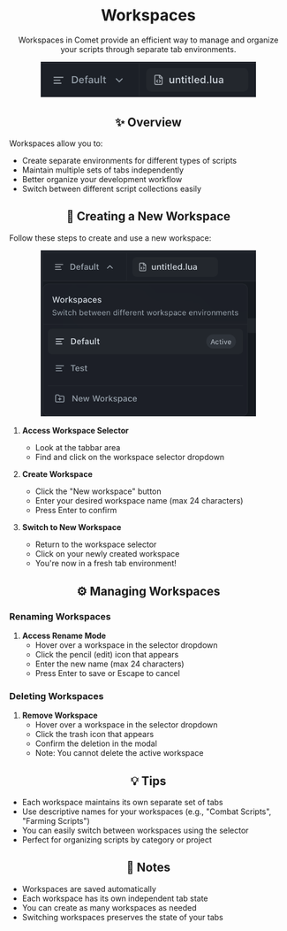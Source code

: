 # <div align="center">Workspaces</div>

<div align="center">
  <p>Workspaces in Comet provide an efficient way to manage and organize your scripts through separate tab environments.</p>
</div>

<div align="center">
  <img src="../.github/assets/docs/workspaces/workspace.png" alt="Workspace Overview" width="390" />
</div>

## <div align="center">✨ Overview</div>

Workspaces allow you to:

- Create separate environments for different types of scripts
- Maintain multiple sets of tabs independently
- Better organize your development workflow
- Switch between different script collections easily

## <div align="center">🚀 Creating a New Workspace</div>

Follow these steps to create and use a new workspace:

<div align="center">
  <img src="../.github/assets/docs/workspaces/workspaceSelector.png" alt="Workspace Selector" width="390" />
</div>

1. **Access Workspace Selector**

    - Look at the tabbar area
    - Find and click on the workspace selector dropdown

2. **Create Workspace**

    - Click the "New workspace" button
    - Enter your desired workspace name (max 24 characters)
    - Press Enter to confirm

3. **Switch to New Workspace**
    - Return to the workspace selector
    - Click on your newly created workspace
    - You're now in a fresh tab environment!

## <div align="center">⚙️ Managing Workspaces</div>

### Renaming Workspaces

1. **Access Rename Mode**
    - Hover over a workspace in the selector dropdown
    - Click the pencil (edit) icon that appears
    - Enter the new name (max 24 characters)
    - Press Enter to save or Escape to cancel

### Deleting Workspaces

1. **Remove Workspace**
    - Hover over a workspace in the selector dropdown
    - Click the trash icon that appears
    - Confirm the deletion in the modal
    - Note: You cannot delete the active workspace

## <div align="center">💡 Tips</div>

- Each workspace maintains its own separate set of tabs
- Use descriptive names for your workspaces (e.g., "Combat Scripts", "Farming Scripts")
- You can easily switch between workspaces using the selector
- Perfect for organizing scripts by category or project

## <div align="center">📝 Notes</div>

- Workspaces are saved automatically
- Each workspace has its own independent tab state
- You can create as many workspaces as needed
- Switching workspaces preserves the state of your tabs
